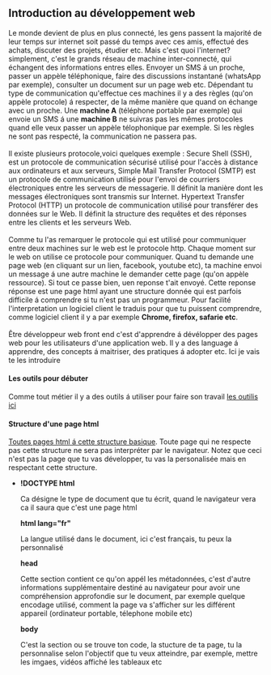 <h2>Introduction au développement web</h2>
<p>
    Le monde devient de plus en plus connecté, les gens passent la majorité de leur temps sur internet soit passé du temps avec ces amis, effectué des achats, discuter des projets, étudier etc. Mais c'est quoi l'internet? simplement, c'est le grands réseau de machine inter-connecté, qui échangent des informations entres elles. Envoyer un SMS á un proche, passer un appèle téléphonique, faire des discussions instantané (whatsApp par exemple), consulter un document sur un page web etc. Dépendant tu type de communication qu'effectue ces machines il y a des règles (qu'on appèle protocole) á respecter, de la même manière que quand on échange avec un proche. Une  <strong>machine A</strong> (téléphone portable par exemple) qui envoie un SMS á une <strong>machine B</strong> ne suivras pas les mêmes protocoles quand elle veux passer un appèle télophonique par exemple. Si les règles ne sont pas respecté, la communication ne passera pas. <br>
    <br>
    Il existe plusieurs protocole,voici quelques exemple : Secure Shell (SSH), est un protocole de communication sécurisé utilisé pour l'accès à distance aux ordinateurs et aux serveurs, Simple Mail Transfer Protocol (SMTP) est un protocole de communication utilisé pour l'envoi de courriers électroniques entre les serveurs de messagerie. Il définit la manière dont les messages électroniques sont transmis sur Internet. Hypertext Transfer Protocol (HTTP)  un protocole de communication utilisé pour transférer des données sur le Web. Il définit la structure des requêtes et des réponses entre les clients et les serveurs Web. <br>
    <br>
    Comme tu l'as remarquer le protocole qui est utilisé pour communiquer entre deux machines sur le web est le protocole http. Chaque moment sur le web on utilise ce protocole pour communiquer. Quand tu demande une page web (en cliquant sur un lien, facebook, youtube etc), ta machine envoi un message á une autre machine le demander cette page (qu'on appèle ressource). Si tout ce passe bien, uen reponse t'ait envoyé. Cette reponse réponse est une <stron>page html</strong> ayant une structure donnée qui est parfois difficile á comprendre si tu n'est pas un programmeur. Pour facilité  l'interpretation un logiciel client le traduis pour que tu puissent comprendre, comme logiciel client il y a par exemple <strong>Chrome, firefox, safarie etc</strong>. <br>
    <br>
    Être développeur web front end c'est d'apprendre á dévélopper des pages web pour les utilisateurs d'une application web. Il y a des language á apprendre, des concepts á maitriser, des pratiques á adopter etc. Ici je vais te les introduire<br> 
</p>
<h4>Les outils pour débuter</h4>
<p>
    Comme tout métier il y a des outils á utiliser pour faire son travail <a href="outils.md">les outilis ici</a>
</p>
<h4>Structure d'une page html</h4>
<p>
     <a href="/docs/structure.html">Toutes pages html á cette structure basique</a>. Toute page qui ne respecte pas cette structure ne sera pas interpréter par le navigateur. Notez que ceci n'est pas la page que tu vas développer, tu vas la personalisée mais en respectant cette structure.
     <ul>
        <li>
            <strong>!DOCTYPE html</strong>
            <p>Ca désigne le type de document que tu écrit, quand le navigateur vera ca il saura que c'est une page html</p>
        </li>
            <strong>html lang="fr"</strong>
            <p>La langue utilisé dans le document, ici c'est français, tu peux la personnalisé</p>
        </li>
         </li>
            <strong>head</strong>
            <p>Cette section contient ce qu'on appél les métadonnées, c'est d'autre informations supplémentaire destiné au navigateur pour avoir une compréhension approfondie sur le document, par exemple quelque encodage utilisé, comment la page va s'afficher sur les différent appareil (ordinateur portable, télephone mobile etc)</p>
        </li>
        </li>
            <strong>body</strong>
            <p>C'est la section ou se trouve ton code, la stucture de ta page, tu la personnalise selon l'objectif que tu veux atteindre, par exemple, mettre les imgaes, vidéos affiché les tableaux etc</p>
        </li>
     </ul>
     
</p>
